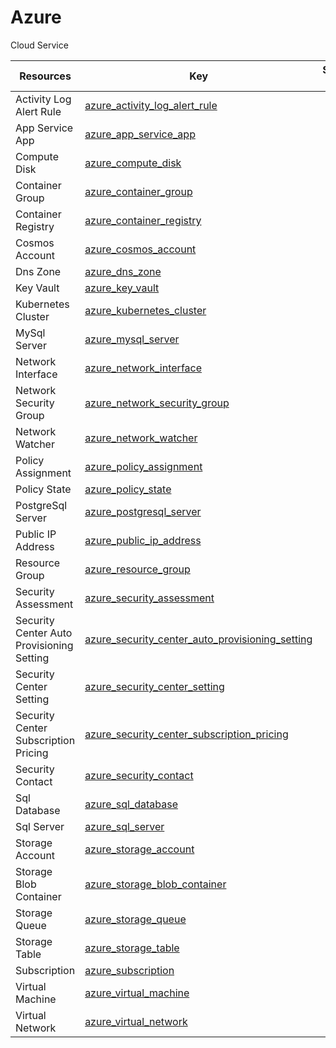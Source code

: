Azure
=====
Cloud Service

| **Resources**                             | **Key**                                                                                                         | **Supports Events** |
| ----------------------------------------- | --------------------------------------------------------------------------------------------------------------- | ------------------- |
| Activity Log Alert Rule                   | [azure\_activity\_log\_alert\_rule](azure\_activity\_log\_alert\_rule.md)                                       |                     |
| App Service App                           | [azure\_app\_service\_app](azure\_app\_service\_app.md)                                                         |                     |
| Compute Disk                              | [azure\_compute\_disk](azure\_compute\_disk.md)                                                                 |                     |
| Container Group                           | [azure\_container\_group](azure\_container\_group.md)                                                           |                     |
| Container Registry                        | [azure\_container\_registry](azure\_container\_registry.md)                                                     |                     |
| Cosmos Account                            | [azure\_cosmos\_account](azure\_cosmos\_account.md)                                                             |                     |
| Dns Zone                                  | [azure\_dns\_zone](azure\_dns\_zone.md)                                                                         |                     |
| Key Vault                                 | [azure\_key\_vault](azure\_key\_vault.md)                                                                       |                     |
| Kubernetes Cluster                        | [azure\_kubernetes\_cluster](azure\_kubernetes\_cluster.md)                                                     |                     |
| MySql Server                              | [azure\_mysql\_server](azure\_mysql\_server.md)                                                                 |                     |
| Network Interface                         | [azure\_network\_interface](azure\_network\_interface.md)                                                       |                     |
| Network Security Group                    | [azure\_network\_security\_group](azure\_network\_security\_group.md)                                           |                     |
| Network Watcher                           | [azure\_network\_watcher](azure\_network\_watcher.md)                                                           |                     |
| Policy Assignment                         | [azure\_policy\_assignment](azure\_policy\_assignment.md)                                                       |                     |
| Policy State                              | [azure\_policy\_state](azure\_policy\_state.md)                                                                 |                     |
| PostgreSql Server                         | [azure\_postgresql\_server](azure\_postgresql\_server.md)                                                       |                     |
| Public IP Address                         | [azure\_public\_ip\_address](azure\_public\_ip\_address.md)                                                     |                     |
| Resource Group                            | [azure\_resource\_group](azure\_resource\_group.md)                                                             |                     |
| Security Assessment                       | [azure\_security\_assessment](azure\_security\_assessment.md)                                                   |                     |
| Security Center Auto Provisioning Setting | [azure\_security\_center\_auto\_provisioning\_setting](azure\_security\_center\_auto\_provisioning\_setting.md) |                     |
| Security Center Setting                   | [azure\_security\_center\_setting](azure\_security\_center\_setting.md)                                         |                     |
| Security Center Subscription Pricing      | [azure\_security\_center\_subscription\_pricing](azure\_security\_center\_subscription\_pricing.md)             |                     |
| Security Contact                          | [azure\_security\_contact](azure\_security\_contact.md)                                                         |                     |
| Sql Database                              | [azure\_sql\_database](azure\_sql\_database.md)                                                                 |                     |
| Sql Server                                | [azure\_sql\_server](azure\_sql\_server.md)                                                                     |                     |
| Storage Account                           | [azure\_storage\_account](azure\_storage\_account.md)                                                           |                     |
| Storage Blob Container                    | [azure\_storage\_blob\_container](azure\_storage\_blob\_container.md)                                           |                     |
| Storage Queue                             | [azure\_storage\_queue](azure\_storage\_queue.md)                                                               |                     |
| Storage Table                             | [azure\_storage\_table](azure\_storage\_table.md)                                                               |                     |
| Subscription                              | [azure\_subscription](azure\_subscription.md)                                                                   |                     |
| Virtual Machine                           | [azure\_virtual\_machine](azure\_virtual\_machine.md)                                                           |                     |
| Virtual Network                           | [azure\_virtual\_network](azure\_virtual\_network.md)                                                           |                     |
